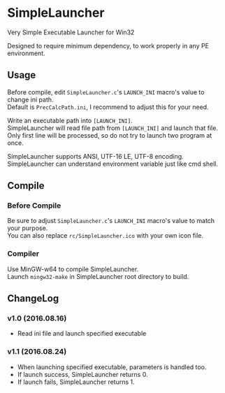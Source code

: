 # SimpleLauncher
Very Simple Executable Launcher for Win32

Designed to require minimum dependency, to work properly in any PE environment.

## Usage
Before compile, edit `SimpleLauncher.c`'s `LAUNCH_INI` macro's value to change ini path.  
Default is `PrecCalcPath.ini`, I recommend to adjust this for your need.

Write an executable path into `[LAUNCH_INI]`.  
SimpleLauncher will read file path from `[LAUNCH_INI]` and launch that file.  
Only first line will be processed, so do not try to launch two program at once.

SimpleLauncher supports ANSI, UTF-16 LE, UTF-8 encoding.  
SimpleLauncher can understand environment variable just like cmd shell.

## Compile
### Before Compile
Be sure to adjust `SimpleLauncher.c`'s `LAUNCH_INI` macro's value to match your purpose.  
You can also replace `rc/SimpleLauncher.ico` with your own icon file.

### Compiler
Use MinGW-w64 to compile SimpleLauncher.  
Launch `mingw32-make` in SimpleLauncher root directory to build.  

## ChangeLog
### v1.0 (2016.08.16)
- Read ini file and launch specified executable  

### v1.1 (2016.08.24)
- When launching specified executable, parameters is handled too.  
- If launch success, SimpleLauncher returns 0.
- If launch fails, SimpleLauncher returns 1.